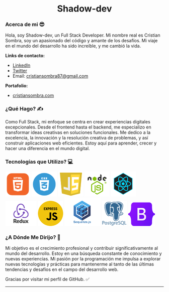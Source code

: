 <h1 align="center">Shadow-dev</h1>


### Acerca de mi 😎

Hola, soy Shadow-dev, un Full Stack Developer. Mi nombre real es Cristian Sombra, soy un apasionado del código y amante de los desafíos. Mi viaje en el mundo del desarrollo ha sido increíble, y me cambió la vida.

**Links de contacto:**
- [LinkedIn](https://linkedin.com/in/cristiansombra)
- [Twitter](https://twitter.com/CristianSombra8)
- Email: cristiansombra87@gmail.com

**Portafolio:**
- [cristiansombra.com](https://cristiansombra.com)


### ¿Qué Hago? ✍️

Como Full Stack, mi enfoque se centra en crear experiencias digitales excepcionales. Desde el frontend hasta el backend, me especializo en transformar ideas creativas en soluciones funcionales. Me dedico a la excelencia, la innovación y la resolución creativa de problemas, y así construir aplicaciones web eficientes. Estoy aquí para aprender, crecer y hacer una diferencia en el mundo digital.


### Tecnologías que Utilizo? 💻

<img src="https://github.com/CristianSombra/CristianSombra/blob/main/images/HTML.png" alt="Ejemplo de imagen" width="80" height="80"> <img src="https://github.com/CristianSombra/CristianSombra/blob/main/images/CSS.png" alt="Ejemplo de imagen" width="80" height="80"> <img src="https://github.com/CristianSombra/CristianSombra/blob/main/images/JS.png" alt="Ejemplo de imagen" width="80" height="80"> <img src="https://github.com/CristianSombra/CristianSombra/blob/main/images/NODE.png" alt="Ejemplo de imagen" width="80" height="80"> <img src="https://github.com/CristianSombra/CristianSombra/blob/main/images/REACT.png" alt="Ejemplo de imagen" width="80" height="80"> <img src="https://github.com/CristianSombra/CristianSombra/blob/main/images/REDUX.png" alt="Ejemplo de imagen" width="100" height="80"> <img src="https://github.com/CristianSombra/CristianSombra/blob/main/images/EXPRESS.png" alt="Ejemplo de imagen" width="80" height="80"> <img src="https://github.com/CristianSombra/CristianSombra/blob/main/images/SEQUELIZE.png" alt="Ejemplo de imagen" width="115" height="90"> <img src="https://github.com/CristianSombra/CristianSombra/blob/main/images/POSTGRESQL.png" alt="Ejemplo de imagen" width="80" height="80"> <img src="https://github.com/CristianSombra/CristianSombra/blob/main/images/Bootstrap.png" alt="Ejemplo de imagen" width="85" height="75">


### ¿A Dónde Me Dirijo? 🚀

Mi objetivo es el crecimiento profesional y contribuir significativamente al mundo del desarrollo. Estoy en una búsqueda constante de conocimiento y nuevas experiencias. Mi pasión por la programación me impulsa a explorar nuevas tecnologías y prácticas para mantenerme al tanto de las últimas tendencias y desafíos en el campo del desarrollo web.

Gracias por visitar mi perfil de GitHub. ✅

---
